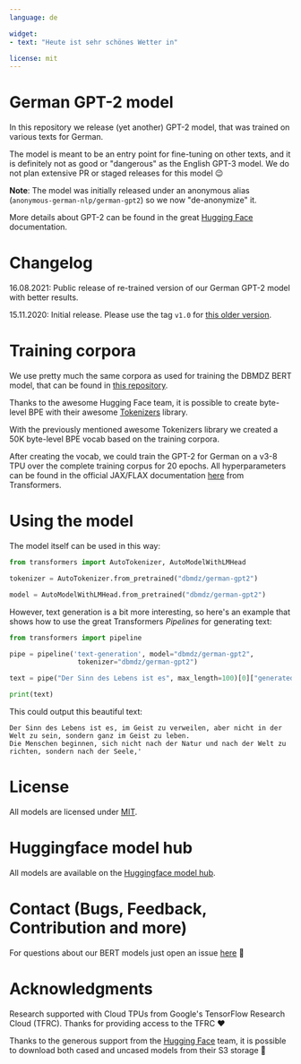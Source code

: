 ```yaml
---
language: de

widget:
- text: "Heute ist sehr schönes Wetter in"

license: mit
---
```


# German GPT-2 model

In this repository we release (yet another) GPT-2 model, that was trained on various texts for German.

The model is meant to be an entry point for fine-tuning on other texts, and it is definitely not as good or "dangerous" as the English GPT-3 model. We do not plan extensive PR or staged releases for this model 😉

**Note**: The model was initially released under an anonymous alias (`anonymous-german-nlp/german-gpt2`) so we now "de-anonymize" it.

More details about GPT-2 can be found in the great [Hugging Face](https://huggingface.co/transformers/model_doc/gpt2.html) documentation.

# Changelog

16.08.2021: Public release of re-trained version of our German GPT-2 model with better results.

15.11.2020: Initial release. Please use the tag `v1.0` for [this older version](https://huggingface.co/dbmdz/german-gpt2/tree/v1.0).

# Training corpora

We use pretty much the same corpora as used for training the DBMDZ BERT model, that can be found in [this repository](https://github.com/dbmdz/berts).

Thanks to the awesome Hugging Face team, it is possible to create byte-level BPE with their awesome [Tokenizers](https://github.com/huggingface/tokenizers) library.

With the previously mentioned awesome Tokenizers library we created a 50K byte-level BPE vocab based on the training corpora.

After creating the vocab, we could train the GPT-2 for German on a v3-8 TPU over the complete training corpus for 20 epochs. All hyperparameters
can be found in the official JAX/FLAX documentation [here](https://github.com/huggingface/transformers/blob/master/examples/flax/language-modeling/README.md)
from Transformers.

# Using the model

The model itself can be used in this way:

```python
from transformers import AutoTokenizer, AutoModelWithLMHead

tokenizer = AutoTokenizer.from_pretrained("dbmdz/german-gpt2")

model = AutoModelWithLMHead.from_pretrained("dbmdz/german-gpt2")
```

However, text generation is a bit more interesting, so here's an example that shows how to use the great Transformers *Pipelines* for generating text:

```python
from transformers import pipeline

pipe = pipeline('text-generation', model="dbmdz/german-gpt2",
                 tokenizer="dbmdz/german-gpt2")

text = pipe("Der Sinn des Lebens ist es", max_length=100)[0]["generated_text"]

print(text)
```

This could output this beautiful text:

```
Der Sinn des Lebens ist es, im Geist zu verweilen, aber nicht in der Welt zu sein, sondern ganz im Geist zu leben.
Die Menschen beginnen, sich nicht nach der Natur und nach der Welt zu richten, sondern nach der Seele,'
```

# License

All models are licensed under [MIT](LICENSE).

# Huggingface model hub

All models are available on the [Huggingface model hub](https://huggingface.co/dbmdz).

# Contact (Bugs, Feedback, Contribution and more)

For questions about our BERT models just open an issue
[here](https://github.com/stefan-it/german-gpt/issues/new) 🤗

# Acknowledgments

Research supported with Cloud TPUs from Google's TensorFlow Research Cloud (TFRC).
Thanks for providing access to the TFRC ❤️

Thanks to the generous support from the [Hugging Face](https://huggingface.co/) team,
it is possible to download both cased and uncased models from their S3 storage 🤗

